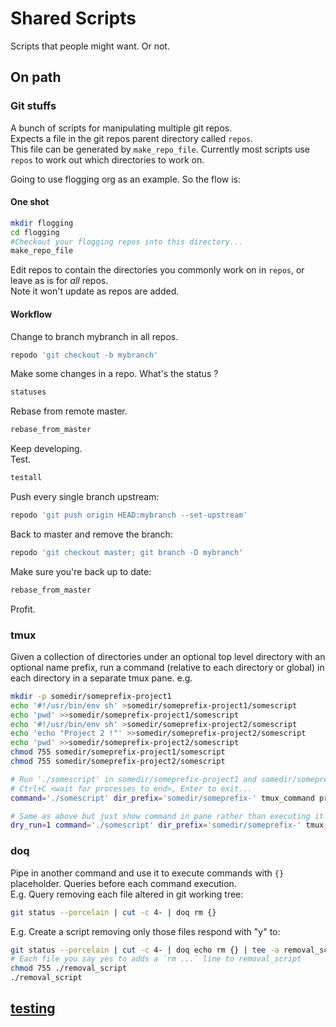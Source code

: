 # Shared Scripts

Scripts that people might want. Or not.

## On path
### Git stuffs
A bunch of scripts for manipulating multiple git repos.  
Expects a file in the git repos parent directory called `repos`.  
This file can be generated by `make_repo_file`.
Currently most scripts use `repos` to work out which directories to work on.

Going to use flogging org as an example. So the flow is:
#### One shot
```bash
mkdir flogging
cd flogging
#Checkout your flogging repos into this directory...
make_repo_file
```
Edit repos to contain the directories you commonly work on in `repos`, or leave as is for _all_ repos.  
Note it won't update as repos are added.
#### Workflow
Change to branch mybranch in all repos.  
```bash
repodo 'git checkout -b mybranch'
```
Make some changes in a repo.
What's the status ?  
```bash
statuses
```  
Rebase from remote master.  
```bash
rebase_from_master
```
Keep developing.  
Test.  
```bash
testall
```
Push every single branch upstream:  
```bash
repodo 'git push origin HEAD:mybranch --set-upstream'
```
Back to master and remove the branch:
```bash
repodo 'git checkout master; git branch -D mybranch' 
```
Make sure you're back up to date:  
```bash
rebase_from_master
```

Profit.  

### tmux
Given a collection of directories under an optional top level directory with an optional name prefix,
run a command (relative to each directory or global) in each directory in a separate tmux pane.
e.g.
```bash
mkdir -p somedir/someprefix-project1
echo '#!/usr/bin/env sh' >somedir/someprefix-project1/somescript
echo 'pwd' >>somedir/someprefix-project1/somescript
echo '#!/usr/bin/env sh' >somedir/someprefix-project2/somescript
echo 'echo "Project 2 !"' >>somedir/someprefix-project2/somescript
echo 'pwd' >>somedir/someprefix-project2/somescript
chmod 755 somedir/someprefix-project1/somescript
chmod 755 somedir/someprefix-project2/somescript

# Run './somescript' in somedir/someprefix-project1 and somedir/someprefix-project2 in separate tmux panes.
# Ctrl+C <wait for processes to end>, Enter to exit...
command='./somescript' dir_prefix='somedir/someprefix-' tmux_command project1 project2

# Same as above but just show command in pane rather than executing it
dry_run=1 command='./somescript' dir_prefix='somedir/someprefix-' tmux_command project1 project2
```

### doq
Pipe in another command and use it to execute commands with `{}` placeholder. Queries before each command execution.  
E.g. Query removing each file altered in git working tree:  
```bash
git status --porcelain | cut -c 4- | doq rm {}
```

E.g. Create a script removing only those files respond with "y" to:  
```bash
git status --porcelain | cut -c 4- | doq echo rm {} | tee -a removal_script
# Each file you say yes to adds a `rm ...` line to removal_script
chmod 755 ./removal_script
./removal_script
```

## [testing](testing)



